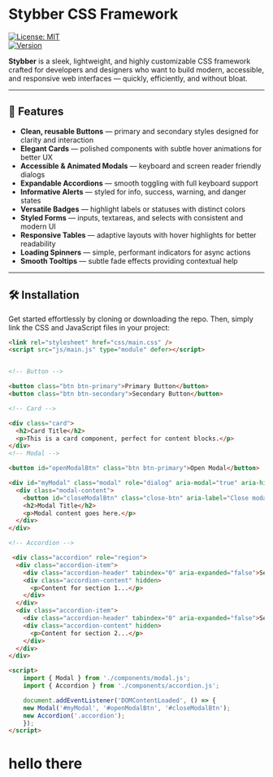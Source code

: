 # Stybber CSS Framework

[![License: MIT](https://img.shields.io/badge/License-MIT-green.svg)](LICENSE)  
[![Version](https://img.shields.io/badge/version-1.0.0-blue)]()

**Stybber** is a sleek, lightweight, and highly customizable CSS framework crafted for developers and designers who want to build modern, accessible, and responsive web interfaces — quickly, efficiently, and without bloat.

---

## 🚀 Features

- **Clean, reusable Buttons** — primary and secondary styles designed for clarity and interaction  
- **Elegant Cards** — polished components with subtle hover animations for better UX  
- **Accessible & Animated Modals** — keyboard and screen reader friendly dialogs  
- **Expandable Accordions** — smooth toggling with full keyboard support  
- **Informative Alerts** — styled for info, success, warning, and danger states  
- **Versatile Badges** — highlight labels or statuses with distinct colors  
- **Styled Forms** — inputs, textareas, and selects with consistent and modern UI  
- **Responsive Tables** — adaptive layouts with hover highlights for better readability  
- **Loading Spinners** — simple, performant indicators for async actions  
- **Smooth Tooltips** — subtle fade effects providing contextual help  

---

## 🛠 Installation

Get started effortlessly by cloning or downloading the repo. Then, simply link the CSS and JavaScript files in your project:

```html
<link rel="stylesheet" href="css/main.css" />
<script src="js/main.js" type="module" defer></script>


<!-- Button -->

<button class="btn btn-primary">Primary Button</button>
<button class="btn btn-secondary">Secondary Button</button>

<!-- Card -->

<div class="card">
  <h2>Card Title</h2>
  <p>This is a card component, perfect for content blocks.</p>
</div>
<!-- Modal -->

<button id="openModalBtn" class="btn btn-primary">Open Modal</button>

<div id="myModal" class="modal" role="dialog" aria-modal="true" aria-hidden="true" tabindex="-1">
  <div class="modal-content">
    <button id="closeModalBtn" class="close-btn" aria-label="Close modal">&times;</button>
    <h2>Modal Title</h2>
    <p>Modal content goes here.</p>
  </div>
</div>

<!-- Accordion -->

 <div class="accordion" role="region">
  <div class="accordion-item">
    <div class="accordion-header" tabindex="0" aria-expanded="false">Section 1</div>
    <div class="accordion-content" hidden>
      <p>Content for section 1...</p>
    </div>
  </div>
  <div class="accordion-item">
    <div class="accordion-header" tabindex="0" aria-expanded="false">Section 2</div>
    <div class="accordion-content" hidden>
      <p>Content for section 2...</p>
    </div>
  </div>
</div>

<script>
    import { Modal } from './components/modal.js';
    import { Accordion } from './components/accordion.js';

    document.addEventListener('DOMContentLoaded', () => {
    new Modal('#myModal', '#openModalBtn', '#closeModalBtn');
    new Accordion('.accordion');
    });
</script>

```

<h1>hello there</h1>









